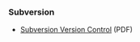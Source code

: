 ### Subversion
* [Subversion Version Control](http://ptgmedia.pearsoncmg.com/images/0131855182/downloads/Nagel_book.pdf) (PDF)
